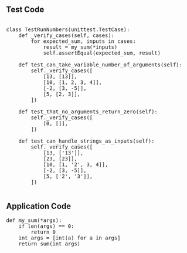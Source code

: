 Test Code
---------

<pre class="file" data-filename="tests.py" data-target="replace">

class TestRunNumbers(unittest.TestCase):
    def _verify_cases(self, cases):
        for expected_sum, inputs in cases:
            result = my_sum(*inputs)
            self.assertEqual(expected_sum, result)
        
    def test_can_take_variable_number_of_arguments(self):
        self._verify_cases([
            [13, [13]],
            [10, [1, 2, 3, 4]],
            [-2, [3, -5]],
            [5, [2, 3]],
        ])

    def test_that_no_arguments_return_zero(self):
        self._verify_cases([
            [0, []],
        ])

    def test_can_handle_strings_as_inputs(self):
        self._verify_cases([
            [13, ['13']],
            [23, [23]],
            [10, [1, '2', 3, 4]],
            [-2, [3, -5]],
            [5, ['2', '3']],
        ])

</pre>

Application Code
----------------

<pre class="file" data-filename="calc.py" data-target="replace">
def my_sum(*args):
    if len(args) == 0:
        return 0
    int_args = [int(a) for a in args]
    return sum(int_args)
</pre>